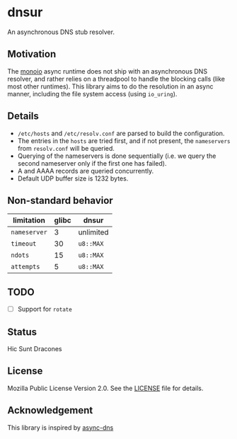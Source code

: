 # dnsur

An asynchronous DNS stub resolver.

## Motivation
The [monoio](https://github.com/bytedance/monoio) async runtime does not ship with an asynchronous DNS resolver, and rather relies
on a threadpool to handle the blocking calls (like most other runtimes). This library aims to do the resolution in an async manner, including the file system access (using `io_uring`).

## Details
- `/etc/hosts` and `/etc/resolv.conf` are parsed to build the configuration.
- The entries in the `hosts` are tried first, and if not present, the `nameservers` from `resolv.conf` will be queried.
- Querying of the nameservers is done sequentially (i.e. we query the second nameserver only if the first one has failed).
- A and AAAA records are queried concurrently.
- Default UDP buffer size is 1232 bytes.

## Non-standard behavior
| limitation   | glibc | dnsur      |
| ------------ | ----- | ---------- |
| `nameserver` | 3     | unlimited  |
| `timeout`    | 30    | `u8::MAX` |
| `ndots`      | 15    | `u8::MAX`  |
| `attempts`   | 5     | `u8::MAX`  |

## TODO
- [ ] Support for `rotate`

## Status
Hic Sunt Dracones

## License
Mozilla Public License Version 2.0. See the [LICENSE](LICENSE) file for details.

## Acknowledgement
This library is inspired by [async-dns](https://github.com/notgull/async-dns)
